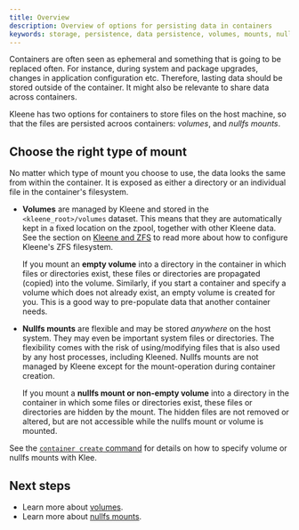 ```yaml
---
title: Overview
description: Overview of options for persisting data in containers
keywords: storage, persistence, data persistence, volumes, mounts, nullfs mounts
---
```


Containers are often seen as ephemeral and something that is going to be
replaced often. For instance, during system and package upgrades, changes
in application configuration etc. Therefore, lasting data should be stored
outside of the container. It might also be relevante to share data across
containers.

Kleene has two options for containers to store files on the host machine, so
that the files are persisted acroos containers: _volumes_, and
_nullfs mounts_.

## Choose the right type of mount

No matter which type of mount you choose to use, the data looks the same from
within the container. It is exposed as either a directory or an individual file
in the container's filesystem.

- **Volumes** are managed by Kleene and stored in the `<kleene_root>/volumes`
  dataset. This means that they are automatically kept in a fixed location on
  the zpool, together with other Kleene data. See the section on
  [Kleene and ZFS](/operation/zfs) to read more about how to configure Kleene's ZFS filesystem.

  If you mount an **empty volume** into a directory in the container in which files
  or directories exist, these files or directories are propagated (copied)
  into the volume. Similarly, if you start a container and specify a volume which
  does not already exist, an empty volume is created for you.
  This is a good way to pre-populate data that another container needs.

- **Nullfs mounts** are flexible and may be stored *anywhere* on the host system.
  They may even be important system files or directories. The flexibility comes
  with the risk of using/modifying files that is also used by any host processes,
  including Kleened. Nullfs mounts are not managed by Kleene except for the
  mount-operation during container creation.

  If you mount a **nullfs mount or non-empty volume** into a directory in the container
  in which some files or directories exist, these files or directories are
  hidden by the mount.
  The hidden files are not removed or altered, but are not accessible while the
  nullfs mount or volume is mounted.

See the [`container create` command](/reference/klee/container_create/#specifying-mounts)
for details on how to specify volume or nullfs mounts with Klee.

## Next steps

- Learn more about [volumes](volumes.md).
- Learn more about [nullfs mounts](nullfs-mounts.md).
